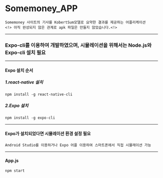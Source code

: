 # Somemoney_APP
```
Somemoney 사이트의 기사를 KobertSum모델로 요약한 결과를 제공하는 어플리케이션
<!> 아직 완성되지 않은 관계로 apk 파일은 만들지 않았습니다.<!>
```
<hr>

### Expo-cli를 이용하여 개발하였으며, 시뮬레이션을 위해서는 Node.js와 Expo-cli 설치 필요

<hr>

#### Expo 설치 순서

##### 1.react-native 설치
```
npm install -g react-native-cli
```

##### 2.Expo 설치
```
npm install -g expo-cli
```
<hr>

#### Expo가 설치되었다면 시뮬레이션 환경 설정 필요
```
Android Studio를 이용하거나 Expo 어플 이용하여 스마트폰에서 직접 시뮬레이션 가능
```

<hr>

#### App.js
```
npm start
```
  
